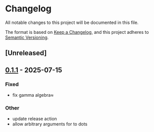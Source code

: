 # Changelog

All notable changes to this project will be documented in this file.

The format is based on [Keep a Changelog](https://keepachangelog.com/en/1.0.0/),
and this project adheres to [Semantic Versioning](https://semver.org/spec/v2.0.0.html).

## [Unreleased]

## [0.1.1](https://github.com/alphal00p/spenso/compare/spenso-hep-lib-v0.1.0...spenso-hep-lib-v0.1.1) - 2025-07-15

### Fixed

- fix gamma algebra≈

### Other

- update release action
- allow arbitrary arguments for to dots

